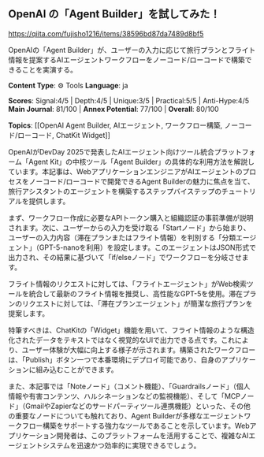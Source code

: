 ## OpenAI の「Agent Builder」を試してみた！

https://qiita.com/fujisho1216/items/38596bd87da7489d8bf5

OpenAIの「Agent Builder」が、ユーザーの入力に応じて旅行プランとフライト情報を提案するAIエージェントワークフローをノーコード/ローコードで構築できることを実演する。

**Content Type**: ⚙️ Tools
**Language**: ja

**Scores**: Signal:4/5 | Depth:4/5 | Unique:3/5 | Practical:5/5 | Anti-Hype:4/5
**Main Journal**: 81/100 | **Annex Potential**: 77/100 | **Overall**: 80/100

**Topics**: [[OpenAI Agent Builder, AIエージェント, ワークフロー構築, ノーコード/ローコード, ChatKit Widget]]

OpenAIがDevDay 2025で発表したAIエージェント向けツール統合プラットフォーム「Agent Kit」の中核ツール「Agent Builder」の具体的な利用方法を解説しています。本記事は、WebアプリケーションエンジニアがAIエージェントのプロセスをノーコード/ローコードで開発できるAgent Builderの魅力に焦点を当て、旅行アシスタントのエージェントを構築するステップバイステップのチュートリアルを提供します。

まず、ワークフロー作成に必要なAPIトークン購入と組織認証の事前準備が説明されます。次に、ユーザーからの入力を受け取る「Startノード」から始まり、ユーザーの入力内容（滞在プランまたはフライト情報）を判別する「分類エージェント」（GPT-5-nanoを利用）を設定します。このエージェントはJSON形式で出力され、その結果に基づいて「if/elseノード」でワークフローを分岐させます。

フライト情報のリクエストに対しては、「フライトエージェント」がWeb検索ツールを統合して最新のフライト情報を推奨し、高性能なGPT-5を使用。滞在プランのリクエストに対しては、「滞在プランエージェント」が簡潔な旅行プランを提案します。

特筆すべきは、ChatKitの「Widget」機能を用いて、フライト情報のような構造化されたデータをテキストではなく視覚的なUIで出力できる点です。これにより、ユーザー体験が大幅に向上する様子が示されます。構築されたワークフローは、「Publish」ボタン一つで本番環境にデプロイ可能であり、自身のアプリケーションに組み込むことができます。

また、本記事では「Noteノード」（コメント機能）、「Guardrailsノード」（個人情報や有害コンテンツ、ハルシネーションなどの監視機能）、そして「MCPノード」（GmailやZapierなどのサードパーティツール連携機能）といった、その他の重要なノードについても触れており、Agent Builderが多様なエージェントワークフロー構築をサポートする強力なツールであることを示しています。Webアプリケーション開発者は、このプラットフォームを活用することで、複雑なAIエージェントシステムを迅速かつ効率的に実現できるでしょう。